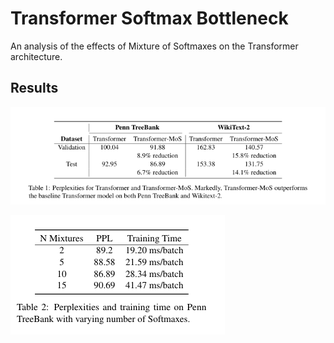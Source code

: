 # Transformer Softmax Bottleneck

An analysis of the effects of Mixture of Softmaxes on the Transformer architecture.

## Results

![alt text](https://github.com/ChrisBenka/Transformer_MOS/blob/main/Table1.png?raw=true)

![alt text](https://github.com/ChrisBenka/Transformer_MOS/blob/main/Table2.png?raw=true)
